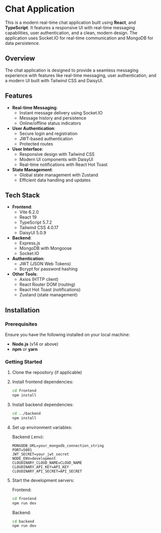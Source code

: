# Chat Application

This is a modern real-time chat application built using **React**, and **TypeScript**. It features a responsive UI with real-time messaging capabilities, user authentication, and a clean, modern design. The application uses Socket.IO for real-time communication and MongoDB for data persistence.

## Overview

The chat application is designed to provide a seamless messaging experience with features like real-time messaging, user authentication, and a modern UI built with Tailwind CSS and DaisyUI.

## Features

- **Real-time Messaging**:
  - Instant message delivery using Socket.IO
  - Message history and persistence
  - Online/offline status indicators
- **User Authentication**:
  - Secure login and registration
  - JWT-based authentication
  - Protected routes
- **User Interface**:
  - Responsive design with Tailwind CSS
  - Modern UI components with DaisyUI
  - Real-time notifications with React Hot Toast
- **State Management**:
  - Global state management with Zustand
  - Efficient data handling and updates

## Tech Stack

- **Frontend**:
  - Vite 6.2.0
  - React 19
  - TypeScript 5.7.2
  - Tailwind CSS 4.0.17
  - DaisyUI 5.0.9
- **Backend**:
  - Express.js
  - MongoDB with Mongoose
  - Socket.IO
- **Authentication**:
  - JWT (JSON Web Tokens)
  - Bcrypt for password hashing
- **Other Tools**:
  - Axios (HTTP client)
  - React Router DOM (routing)
  - React Hot Toast (notifications)
  - Zustand (state management)

## Installation

### Prerequisites

Ensure you have the following installed on your local machine:

- **Node.js** (v14 or above)
- **npm** or **yarn**

### Getting Started

1. Clone the repository (if applicable)

2. Install frontend dependencies:

   ```bash
   cd frontend
   npm install
   ```

3. Install backend dependencies:

   ```bash
   cd ../backend
   npm install
   ```

4. Set up environment variables:

   Backend (.env):

   ```
   MONGODB_URL=your_mongodb_connection_string
   PORT=5001
   JWT_SECRET=your_jwt_secret
   NODE_ENV=development
   CLOUDINARY_CLOUD_NAME=CLOUD_NAME
   CLOUDINARY_API_KEY=API_KEY
   CLOUDINARY_API_SECRET=API_SECRET
   ```

5. Start the development servers:

   Frontend:

   ```bash
   cd frontend
   npm run dev
   ```

   Backend:

   ```bash
   cd backend
   npm run dev
   ```
